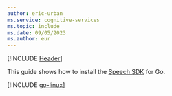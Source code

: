 ```yaml
---
author: eric-urban
ms.service: cognitive-services
ms.topic: include
ms.date: 09/05/2023
ms.author: eur
---
```


[!INCLUDE [Header](../../common/go.md)]

This guide shows how to install the [Speech SDK](~/articles/ai-services/speech-service/speech-sdk.md) for Go.

[!INCLUDE [go-linux](go-linux.md)]
